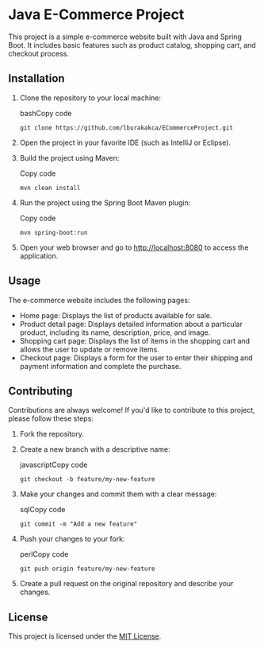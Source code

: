 Java E-Commerce Project
=======================

This project is a simple e-commerce website built with Java and Spring Boot. It includes basic features such as product catalog, shopping cart, and checkout process.

Installation
------------

1.  Clone the repository to your local machine:
    
    bashCopy code
    
    ```
    git clone https://github.com/lburakakca/ECommerceProject.git
    ```
    
2.  Open the project in your favorite IDE (such as IntelliJ or Eclipse).
3.  Build the project using Maven:
    
    Copy code
    
    ```
    mvn clean install
    ```
    
4.  Run the project using the Spring Boot Maven plugin:
    
    Copy code
    
    ```
    mvn spring-boot:run
    ```
    
5.  Open your web browser and go to [http://localhost:8080](http://localhost:8080) to access the application.

Usage
-----

The e-commerce website includes the following pages:

*   Home page: Displays the list of products available for sale.
*   Product detail page: Displays detailed information about a particular product, including its name, description, price, and image.
*   Shopping cart page: Displays the list of items in the shopping cart and allows the user to update or remove items.
*   Checkout page: Displays a form for the user to enter their shipping and payment information and complete the purchase.

Contributing
------------

Contributions are always welcome! If you'd like to contribute to this project, please follow these steps:

1.  Fork the repository.
2.  Create a new branch with a descriptive name:
    
    javascriptCopy code
    
    ```
    git checkout -b feature/my-new-feature
    ```
    
3.  Make your changes and commit them with a clear message:
    
    sqlCopy code
    
    ```
    git commit -m "Add a new feature"
    ```
    
4.  Push your changes to your fork:
    
    perlCopy code
    
    ```
    git push origin feature/my-new-feature
    ```
    
5.  Create a pull request on the original repository and describe your changes.

License
-------

This project is licensed under the [MIT License](LICENSE).
